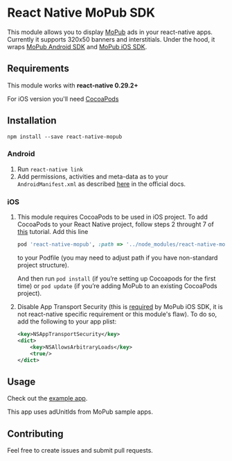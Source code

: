 # React Native MoPub SDK

This module allows you to display [MoPub](http://www.mopub.com/) ads in your react-native apps. 
Currently it supports 320x50 banners and interstitials.
Under the hood, it wraps [MoPub Android SDK](https://github.com/mopub/mopub-android-sdk) and [MoPub iOS SDK](https://github.com/mopub/mopub-ios-sdk).

## Requirements

This module works with **react-native 0.29.2+**

For iOS version you'll need [CocoaPods](https://cocoapods.org/)

## Installation 

```
npm install --save react-native-mopub
```

### Android

1. Run `react-native link`
2. Add permissions, activities and meta-data as to your `AndroidManifest.xml` as described [here](https://github.com/mopub/mopub-android-sdk/wiki/Getting-Started#updating-your-android-manifest) in the official docs.

### iOS

1. This module requires CocoaPods to be used in iOS project. To add CocoaPods to your React Native project, follow steps 2 throught 7 of [this](https://blog.callstack.io/login-users-with-facebook-in-react-native-4b230b847899#.lai35aq3a) tutorial.
Add this line  

    ```ruby
    pod 'react-native-mopub', :path => '../node_modules/react-native-mopub'
    ```
    to your Podfile (you may need to adjust path if you have non-standard project structure).

    And then run `pod install` (if you’re setting up Cocoapods for the first time)
    or `pod update` (if you’re adding MoPub to an existing CocoaPods project).
2. Disable App Transport Security (this is [required](https://github.com/mopub/mopub-ios-sdk/wiki/Getting-Started#building-against-ios9) by MoPub iOS SDK, it is not react-native specific requirement or this module's flaw).
To do so, add the following to your app plist:

    ```xml
    <key>NSAppTransportSecurity</key>
    <dict>
        <key>NSAllowsArbitraryLoads</key>
        <true/>
    </dict>
    ```

## Usage

Check out the [example app](https://github.com/doomsower/react-native-mopub/blob/master/example/App.js). 

This app uses adUnitIds from MoPub sample apps. 

## Contributing

Feel free to create issues and submit pull requests. 

